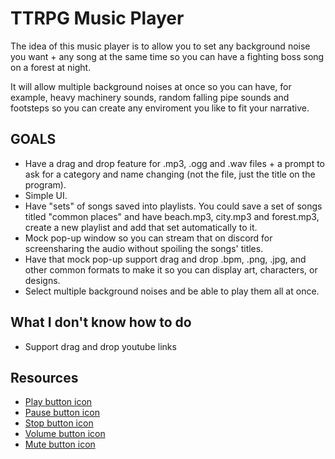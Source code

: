 # TTRPG Music Player

The idea of this music player is to allow you to set any background noise you want + any song at the same time so you can have a fighting boss song on a forest at night.

It will allow multiple background noises at once so you can have, for example, heavy machinery sounds, random falling pipe sounds and footsteps so you can create any enviroment you like to fit your narrative.

## GOALS

- Have a drag and drop feature for .mp3, .ogg and .wav files + a prompt to ask for a category and name changing (not the file, just the title on the program).
- Simple UI.
- Have "sets" of songs saved into playlists. You could save a set of songs titled "common places" and have beach.mp3, city.mp3 and forest.mp3, create a new playlist and add that set automatically to it.
- Mock pop-up window so you can stream that on discord for screensharing the audio without spoiling the songs' titles.
- Have that mock pop-up support drag and drop .bpm, .png, .jpg, and other common formats to make it so you can display art, characters, or designs.
- Select multiple background noises and be able to play them all at once.

## What I don't know how to do
- Support drag and drop youtube links


## Resources

- [Play button icon](https://www.svgrepo.com/svg/438139/multimedia-play-icon)
- [Pause button icon](https://www.svgrepo.com/svg/438149/multimedia-pause-icon)
- [Stop button icon](https://www.svgrepo.com/svg/438158/multimedia-stop-icon)
- [Volume button icon](https://www.svgrepo.com/svg/438114/multimedia-audio-music-sound-max-speaker-volume-icon)
- [Mute button icon](https://www.svgrepo.com/svg/438106/multimedia-audio-music-off-sound-off-speaker-disable-volume-icon)
